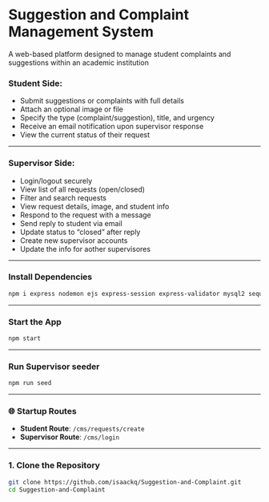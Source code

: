 # Suggestion and Complaint Management System

A web-based platform designed to manage student complaints and suggestions within an academic institution

### Student Side:

- Submit suggestions or complaints with full details
- Attach an optional image or file
- Specify the type (complaint/suggestion), title, and urgency
- Receive an email notification upon supervisor response
- View the current status of their request

---

### Supervisor Side:

- Login/logout securely
- View list of all requests (open/closed)
- Filter and search requests
- View request details, image, and student info
- Respond to the request with a message
- Send reply to student via email
- Update status to “closed” after reply
- Create new supervisor accounts
- Update the info for aother supervisores

---

### Install Dependencies

```bash
npm i express nodemon ejs express-session express-validator mysql2 sequelize nodemailer multer
```

---

### Start the App

```bash
npm start
```

---

### Run Supervisor seeder

```bash
npm run seed
```

---

### 🌐 Startup Routes

- **Student Route**: `/cms/requests/create`
- **Supervisor Route**: `/cms/login`

---

### 1. Clone the Repository

```bash
git clone https://github.com/isaackq/Suggestion-and-Complaint.git
cd Suggestion-and-Complaint
```
